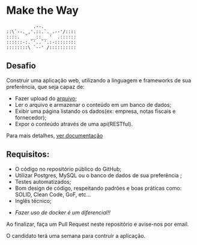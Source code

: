 # Make the Way
```
          .--.
::\`--._,'.::.`._.--'/::::
::::.  ` __::__ '  .::::::
::::::-:.`'..`'.:-::::::::
::::::::\ `--' /::::::::::

```

## Desafio
Construir uma aplicação web, utilizando a linguagem e frameworks de sua preferência, que seja capaz de:
- Fazer upload do [arquivo](example/ACME_CORPORATION.csv);
- Ler o arquivo e armazenar o conteúdo em um banco de dados;
- Exibir uma página listando os dados(ex: empresa, notas fiscais e fornecedor);
- Expor o conteúdo através de uma api(RESTful).

Para mais detalhes, [ver documentação](docs/README.md)

## Requisitos:
- O código no repositório público do GitHub;
- Utilizar Postgres, MySQL ou o banco de dados de sua preferência ;
- Testes automatizados;
- Bom design de código, respeitando padrões e boas práticas como: SOLID, Clean Code, GoF, etc...
- Inglês técnico;
* *Fazer uso de docker é um diferencial!!*

Ao finalizar, faça um Pull Request neste repositório e avise-nos por email.

O candidato terá uma semana para contruir a aplicação.
